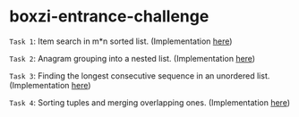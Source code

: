 # boxzi-entrance-challenge

`Task 1`: Item search in m*n sorted list. (Implementation [here](./src/matrix_search.py))

`Task 2`: Anagram grouping into a nested list. (Implementation [here](./src/anagram_grouper.py))

`Task 3`: Finding the longest consecutive sequence in an unordered list. (Implementation [here](./src/longest_secuence.py))

`Task 4`: Sorting tuples and merging overlapping ones. (Implementation [here](./src/merge_overlaps.py))
